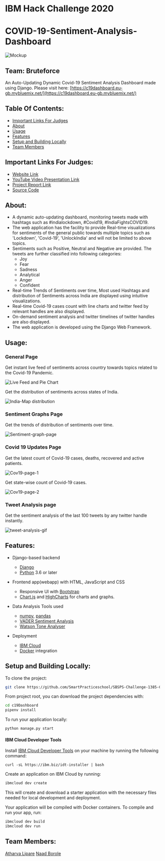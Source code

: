 # IBM Hack Challenge 2020
# COVID-19-Sentiment-Analysis-Dashboard

![Mockup](https://github.com/SmartPracticeschool/SBSPS-Challenge-1385-COVID-19-Sentiment-Analysis-Dashboard/blob/master/Images/mkp-1.png)


## Team: Bruteforce
An Auto-Updating Dynamic Covid-19 Sentiment Analysis Dashboard made using Django. Please visit here: [https://c19dashboard.eu-gb.mybluemix.net/](https://c19dashboard.eu-gb.mybluemix.net/)

## Table Of Contents:
- [Important Links For Judges](#important-links-for-judges)
- [About](#about)
- [Usage](#usage)
- [Features](#features)
- [Setup and Building Locally](#setup-and-building-locally)
- [Team Members](#team-members)

## Important Links For Judges:
- [Website Link](https://c19dashboard.eu-gb.mybluemix.net/)
- [YouTube Video Presentation Link](https://www.youtube.com/watch?v=YXsMKCpl7xA)
- [Project Report Link](https://github.com/SmartPracticeschool/SBSPS-Challenge-1385-COVID-19-Sentiment-Analysis-Dashboard/blob/master/Project-Report-Covid-19-Sentiment-Analysis-Dashboard-Team-Bruteforce.pdf)
- [Source Code](https://github.com/SmartPracticeschool/SBSPS-Challenge-1385-COVID-19-Sentiment-Analysis-Dashboard/tree/master/C19Dashboard)

## About:
- A dynamic auto-updating dashboard, monitoring tweets made with hashtags such as #indialockdown, #Covid19, #IndiaFightsCOVID19.
- The web application has the facility to provide Real-time visualizations for sentiments of the general public towards multiple topics such as 'Lockdown', 'Covid-19', 'UnlockIndia' and will not be limited to above topics.
- Sentiments such as Positive, Neutral and Negative are provided. The tweets are further classified into following categories:
  - Joy
  - Fear
  - Sadness
  - Analytical
  - Anger
  - Confident
- Real-time Trends of Sentiments over time, Most used Hashtags and distribution of Sentiments across India are displayed using intuitive visualizations.
- Real-time Covid-19 cases count with line charts and twitter feed by relevant handles are also displayed.
- On-demand sentiment analysis and twitter timelines of twitter handles are also displayed.
- The web application is developed using the Django Web Framework.
## Usage:

### General Page

Get instant live feed of sentiments across country towards topics related to the Covid-19 Pandemic.

![Live Feed and Pie Chart](https://github.com/SmartPracticeschool/SBSPS-Challenge-1385-COVID-19-Sentiment-Analysis-Dashboard/blob/master/Images/General-Page-crop.png)

Get the distribution of sentiments across states of India.

![India-Map distribution](https://github.com/SmartPracticeschool/SBSPS-Challenge-1385-COVID-19-Sentiment-Analysis-Dashboard/blob/master/Images/General-Page-Crop-2.jpg)

### Sentiment Graphs Page

Get the trends of distribution of sentiments over time.

![Sentiment-graph-page](https://github.com/SmartPracticeschool/SBSPS-Challenge-1385-COVID-19-Sentiment-Analysis-Dashboard/blob/master/Images/Sentiment-Graphs-Page.png)

### Covid 19 Updates Page

Get the latest count of Covid-19 cases, deaths, recovered and active patients.

![Cov19-page-1](https://github.com/SmartPracticeschool/SBSPS-Challenge-1385-COVID-19-Sentiment-Analysis-Dashboard/blob/master/Images/Covid-19-updates-Page.png)

Get state-wise count of Covid-19 cases.

![Cov19-page-2](https://github.com/SmartPracticeschool/SBSPS-Challenge-1385-COVID-19-Sentiment-Analysis-Dashboard/blob/master/Images/Covid-19-updates-Page-1.png.jpg)

### Tweet Analysis page

Get the sentiment analysis of the last 100 tweets by any twitter handle instantly.

![tweet-analysis-gif](https://github.com/SmartPracticeschool/SBSPS-Challenge-1385-COVID-19-Sentiment-Analysis-Dashboard/blob/master/Images/feature.gif)

## Features:

- Django-based backend
    - [Django](https://www.djangoproject.com/)
    - [Python](https://www.python.org/) 3.6 or later
    
- Frontend app(webapp) with HTML, JavaScript and CSS
    - Responsive UI with [Bootstrap](https://getbootstrap.com/)
    - [Chart.js](https://www.chartjs.org/) and [HighCharts](https://www.highcharts.com/) for charts and graphs.
    
- Data Analysis Tools used
  - [numpy](https://numpy.org/), [pandas](https://pandas.pydata.org/)
  - [VADER Sentiment Analysis](https://github.com/cjhutto/vaderSentiment)
  - [Watson Tone Analyser](https://www.ibm.com/watson/services/tone-analyzer/)
  
- Deployment
    - [IBM Cloud](https://www.ibm.com/in-en/cloud)
    - [Docker](https://www.docker.com/) integration

## Setup and Building Locally:

To clone the project: 
```bash
git clone https://github.com/SmartPracticeschool/SBSPS-Challenge-1385-COVID-19-Sentiment-Analysis-Dashboard.git
```
From project root, you can download the project dependencies with:

```bash
cd c19Dashboard
pipenv install
```

To run your application locally:

```bash
python manage.py start
```

#### IBM Cloud Developer Tools

Install [IBM Cloud Developer Tools](https://cloud.ibm.com/docs/cli?topic=cloud-cli-getting-started) on your machine by running the following command:
```
curl -sL https://ibm.biz/idt-installer | bash
```

Create an application on IBM Cloud by running:

```bash
ibmcloud dev create
```

This will create and download a starter application with the necessary files needed for local development and deployment.

Your application will be compiled with Docker containers. To compile and run your app, run:

```bash
ibmcloud dev build
ibmcloud dev run
```
## Team Members:

[Atharva Lipare](https://github.com/atharva-lipare)
[Naad Borole](https://github.com/Naadborole)
